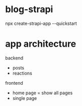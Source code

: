 # blog-strapi

npx create-strapi-app --quickstart

# app architecture

backend

- posts
- reactions

frontend

- home page = show all pages
- single page
